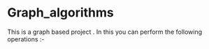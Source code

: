 # Graph_algorithms
This is a graph based project . In this you can perform the following operations :-
